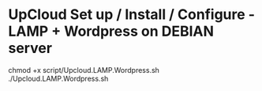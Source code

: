# UpCloud Set up / Install / Configure - LAMP + Wordpress on DEBIAN server 


chmod +x script/Upcloud.LAMP.Wordpress.sh 
./Upcloud.LAMP.Wordpress.sh 
